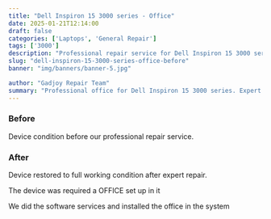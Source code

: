 ```yaml
---
title: "Dell Inspiron 15 3000 series - Office"
date: 2025-01-21T12:14:00
draft: false
categories: ['Laptops', 'General Repair']
tags: ['3000']
description: "Professional repair service for Dell Inspiron 15 3000 series. Expert diagnosis and quality repairs in Bangalore."
slug: "dell-inspiron-15-3000-series-office-before"
banner: "img/banners/banner-5.jpg"

author: "Gadjoy Repair Team"
summary: "Professional office for Dell Inspiron 15 3000 series. Expert technicians, quality parts, warranty included."
---
```


### Before

Device condition before our professional repair service.

### After

Device restored to full working condition after expert repair.

The device was required a OFFICE set up in it

We did the software services and installed the office in the system